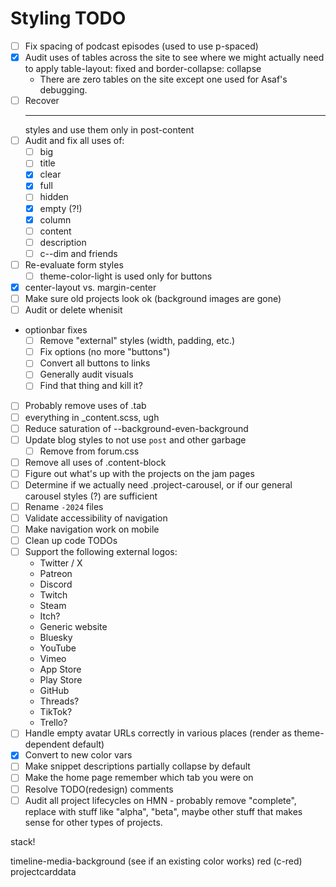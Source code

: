 # Styling TODO

- [ ] Fix spacing of podcast episodes (used to use p-spaced)
- [x] Audit uses of tables across the site to see where we might actually need to apply table-layout: fixed and border-collapse: collapse
    - There are zero tables on the site except one used for Asaf's debugging.
- [ ] Recover <hr> styles and use them only in post-content
- [ ] Audit and fix all uses of:
    - [ ] big
    - [ ] title
    - [x] clear
    - [x] full
    - [ ] hidden
    - [x] empty (?!)
    - [x] column
    - [ ] content
    - [ ] description
    - [ ] c--dim and friends
- [ ] Re-evaluate form styles
    - [ ] theme-color-light is used only for buttons
- [x] center-layout vs. margin-center
- [ ] Make sure old projects look ok (background images are gone)
- [ ] Audit or delete whenisit
- optionbar fixes
    - [ ] Remove "external" styles (width, padding, etc.)
    - [ ] Fix options (no more "buttons")
    - [ ] Convert all buttons to links
    - [ ] Generally audit visuals
    - [ ] Find that thing and kill it?
- [ ] Probably remove uses of .tab
- [ ] everything in _content.scss, ugh
- [ ] Reduce saturation of --background-even-background
- [ ] Update blog styles to not use `post` and other garbage
    - [ ] Remove from forum.css
- [ ] Remove all uses of .content-block
- [ ] Figure out what's up with the projects on the jam pages
- [ ] Determine if we actually need .project-carousel, or if our general carousel styles (?) are sufficient
- [ ] Rename `-2024` files
- [ ] Validate accessibility of navigation
- [ ] Make navigation work on mobile
- [ ] Clean up code TODOs
- [ ] Support the following external logos:
    - Twitter / X
    - Patreon
    - Discord
    - Twitch
    - Steam
    - Itch?
    - Generic website
    - Bluesky
    - YouTube
    - Vimeo
    - App Store
    - Play Store
    - GitHub
    - Threads?
    - TikTok?
    - Trello?
- [ ] Handle empty avatar URLs correctly in various places (render as theme-dependent default)
- [x] Convert to new color vars
- [ ] Make snippet descriptions partially collapse by default
- [ ] Make the home page remember which tab you were on
- [ ] Resolve TODO(redesign) comments
- [ ] Audit all project lifecycles on HMN - probably remove "complete", replace with stuff like "alpha", "beta", maybe other stuff that makes sense for other types of projects.

stack!

timeline-media-background (see if an existing color works)
red (c-red)
projectcarddata
